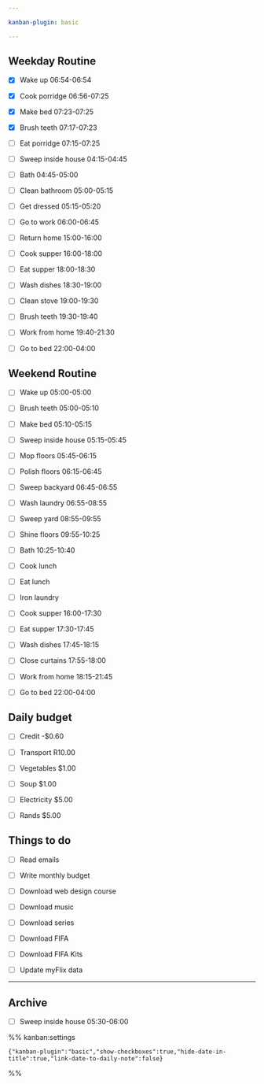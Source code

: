 ```yaml
---

kanban-plugin: basic

---
```


## Weekday Routine

- [x] Wake up 06:54-06:54
- [x] Cook porridge 06:56-07:25
- [x] Make bed 07:23-07:25
- [x] Brush teeth 07:17-07:23
- [ ] Eat porridge 07:15-07:25
- [ ] Sweep inside house 04:15-04:45
- [ ] Bath 04:45-05:00
- [ ] Clean bathroom 05:00-05:15
- [ ] Get dressed 05:15-05:20
- [ ] Go to work 06:00-06:45
- [ ] Return home 15:00-16:00
- [ ] Cook supper 16:00-18:00
- [ ] Eat supper 18:00-18:30
- [ ] Wash dishes 18:30-19:00
- [ ] Clean stove 19:00-19:30
- [ ] Brush teeth 19:30-19:40
- [ ] Work from home 19:40-21:30
- [ ] Go to bed 22:00-04:00


## Weekend Routine

- [ ] Wake up 05:00-05:00
- [ ] Brush teeth 05:00-05:10
- [ ] Make bed 05:10-05:15
- [ ] Sweep inside house 05:15-05:45
- [ ] Mop floors 05:45-06:15
- [ ] Polish floors 06:15-06:45
- [ ] Sweep backyard 06:45-06:55
- [ ] Wash laundry 06:55-08:55
- [ ] Sweep yard 08:55-09:55
- [ ] Shine floors 09:55-10:25
- [ ] Bath 10:25-10:40
- [ ] Cook lunch
- [ ] Eat lunch
- [ ] Iron laundry
- [ ] Cook supper 16:00-17:30
- [ ] Eat supper 17:30-17:45
- [ ] Wash dishes 17:45-18:15
- [ ] Close curtains 17:55-18:00
- [ ] Work from home 18:15-21:45
- [ ] Go to bed 22:00-04:00


## Daily budget

- [ ] Credit -$0.60
- [ ] Transport R10.00
- [ ] Vegetables $1.00
- [ ] Soup $1.00
- [ ] Electricity $5.00
- [ ] Rands $5.00


## Things to do

- [ ] Read emails
- [ ] Write monthly budget
- [ ] Download web design course
- [ ] Download music
- [ ] Download series
- [ ] Download FIFA
- [ ] Download FIFA Kits
- [ ] Update myFlix data


***

## Archive

- [ ] Sweep inside house 05:30-06:00

%% kanban:settings
```
{"kanban-plugin":"basic","show-checkboxes":true,"hide-date-in-title":true,"link-date-to-daily-note":false}
```
%%